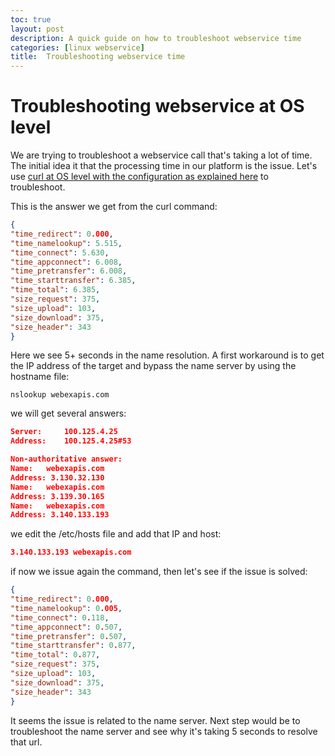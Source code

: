 ```yaml
---
toc: true
layout: post
description: A quick guide on how to troubleshoot webservice time
categories: [linux webservice]
title:  Troubleshooting webservice time
---
```


# Troubleshooting webservice at OS level
We are trying to troubleshoot a webservice call that's taking a lot of time. The initial idea it that the processing time in our platform is the issue. Let's use [curl at OS level with the configuration as explained here](https://jpons.es/2021/03/how-to-get-times-from-curl/) to troubleshoot.

This is the answer we get from the curl command:

```json
{
"time_redirect": 0.000,
"time_namelookup": 5.515,
"time_connect": 5.630,
"time_appconnect": 6.008,
"time_pretransfer": 6.008,
"time_starttransfer": 6.385,
"time_total": 6.385,
"size_request": 375,
"size_upload": 103,
"size_download": 375,
"size_header": 343
}
```


Here we see 5+ seconds in the name resolution. A first workaround is to get the IP address of the target and bypass the name server by using the hostname file:

```shell
nslookup webexapis.com
```

we will get several answers:

```json
Server:		100.125.4.25
Address:	100.125.4.25#53

Non-authoritative answer:
Name:	webexapis.com
Address: 3.130.32.130
Name:	webexapis.com
Address: 3.139.30.165
Name:	webexapis.com
Address: 3.140.133.193
```

we edit the /etc/hosts file and add that IP and host:

```json
3.140.133.193 webexapis.com
```

if now we issue again the command, then let's see if the issue is solved:

```json
{
"time_redirect": 0.000,
"time_namelookup": 0.005,
"time_connect": 0.118,
"time_appconnect": 0.507,
"time_pretransfer": 0.507,
"time_starttransfer": 0.877,
"time_total": 0.877,
"size_request": 375,
"size_upload": 103,
"size_download": 375,
"size_header": 343
}


```

It seems the issue is related to the name server. Next step would be to troubleshoot the name server and see why it's taking 5 seconds to resolve that url.